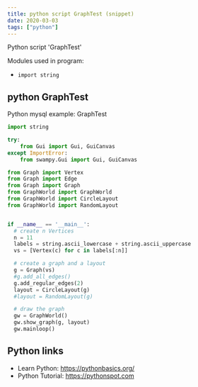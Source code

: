```yaml
---
title: python script GraphTest (snippet)
date: 2020-03-03
tags: ["python"]
---
```

Python script 'GraphTest'


Modules used in program: 
* `import string`

## python GraphTest

Python mysql example: GraphTest

```python
import string

try:
    from Gui import Gui, GuiCanvas
except ImportError:
    from swampy.Gui import Gui, GuiCanvas

from Graph import Vertex
from Graph import Edge
from Graph import Graph
from GraphWorld import GraphWorld
from GraphWorld import CircleLayout
from GraphWorld import RandomLayout


if __name__ == '__main__':
  # create n Vertices
  n = 11
  labels = string.ascii_lowercase + string.ascii_uppercase
  vs = [Vertex(c) for c in labels[:n]]

  # create a graph and a layout
  g = Graph(vs)
  #g.add_all_edges()
  g.add_regular_edges(2)
  layout = CircleLayout(g)
  #layout = RandomLayout(g)

  # draw the graph
  gw = GraphWorld()
  gw.show_graph(g, layout)
  gw.mainloop()

```

## Python links

- Learn Python: https://pythonbasics.org/
- Python Tutorial: https://pythonspot.com

